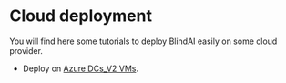 # Cloud deployment

You will find here some tutorials to deploy BlindAI easily on some cloud provider.&#x20;

* Deploy on [Azure DCs\_V2 VMs](azure-dcxs\_v2.md).
